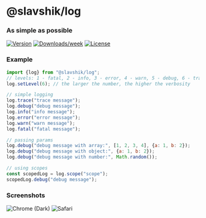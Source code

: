 # @slavshik/log
### As simple as possible
[![Version](https://img.shields.io/npm/v/@slavshik/log.svg)]([https://npmjs.org/package/tinylog](https://www.npmjs.com/package/@slavshik/log))
[![Downloads/week](https://img.shields.io/npm/dw/@slavshik/log.svg)](https://npmjs.org/package/@slavshik/log)
[![License](https://img.shields.io/npm/l/@slavshik/log.svg)](https://github.com/slavshik/log/blob/main/package.json)
### Example

```js
import {log} from "@slavshik/log";
// levels: 1 - fatal, 2 - info, 3 - error, 4 - warn, 5 - debug, 6 - trace (default is 2)
log.setLevel(6); // the larger the number, the higher the verbosity

// simple logging
log.trace("trace message");
log.debug("debug message");
log.info("info message");
log.error("error message");
log.warn("warn message");
log.fatal("fatal message");

// passing params
log.debug("debug message with array:", [1, 2, 3, 4], {a: 1, b: 2});
log.debug("debug message with object:", {a: 1, b: 2});
log.debug("debug message with number:", Math.random());

// using scopes
const scopedLog = log.scope("scope");
scopedLog.debug("debug message");
```
### Screenshots
<img src="https://i.ibb.co/d4k8FPM/logger-chrome.png" alt="Chrome (Dark)" />
<img src="https://i.ibb.co/rGB0NXf/logger-safari.png" alt="Safari" />
